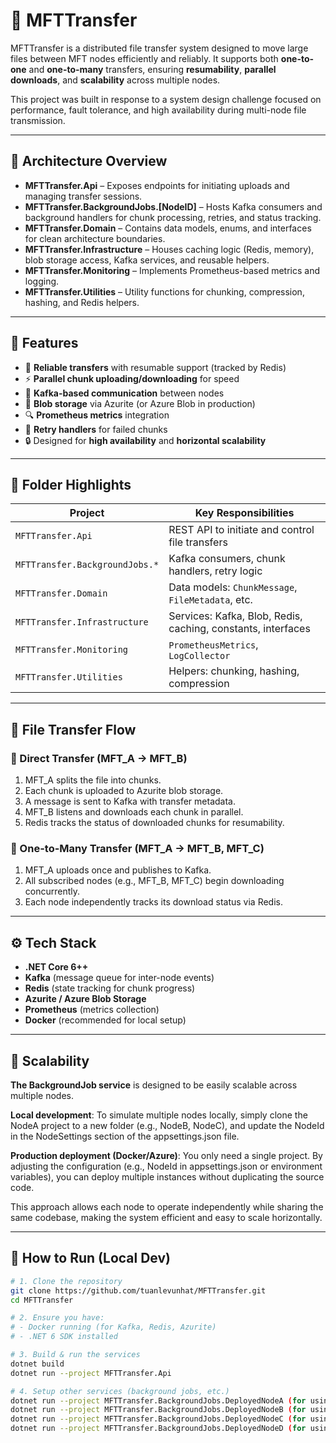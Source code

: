 # 📁 MFTTransfer

MFTTransfer is a distributed file transfer system designed to move large files between MFT nodes efficiently and reliably. It supports both **one-to-one** and **one-to-many** transfers, ensuring **resumability**, **parallel downloads**, and **scalability** across multiple nodes.

This project was built in response to a system design challenge focused on performance, fault tolerance, and high availability during multi-node file transmission.

---

## 🧩 Architecture Overview

- **MFTTransfer.Api** – Exposes endpoints for initiating uploads and managing transfer sessions.
- **MFTTransfer.BackgroundJobs.[NodeID]** – Hosts Kafka consumers and background handlers for chunk processing, retries, and status tracking.
- **MFTTransfer.Domain** – Contains data models, enums, and interfaces for clean architecture boundaries.
- **MFTTransfer.Infrastructure** – Houses caching logic (Redis, memory), blob storage access, Kafka services, and reusable helpers.
- **MFTTransfer.Monitoring** – Implements Prometheus-based metrics and logging.
- **MFTTransfer.Utilities** – Utility functions for chunking, compression, hashing, and Redis helpers.

---

## 🚀 Features

- 🔁 **Reliable transfers** with resumable support (tracked by Redis)
- ⚡ **Parallel chunk uploading/downloading** for speed
- 📡 **Kafka-based communication** between nodes
- 💾 **Blob storage** via Azurite (or Azure Blob in production)
- 🔍 **Prometheus metrics** integration
- 🔄 **Retry handlers** for failed chunks
- 🔒 Designed for **high availability** and **horizontal scalability**

---

## 📂 Folder Highlights

| Project                          | Key Responsibilities                                        |
|----------------------------------|-------------------------------------------------------------|
| `MFTTransfer.Api`                | REST API to initiate and control file transfers             |
| `MFTTransfer.BackgroundJobs.*`   | Kafka consumers, chunk handlers, retry logic                |
| `MFTTransfer.Domain`             | Data models: `ChunkMessage`, `FileMetadata`, etc.           |
| `MFTTransfer.Infrastructure`     | Services: Kafka, Blob, Redis, caching, constants, interfaces|
| `MFTTransfer.Monitoring`         | `PrometheusMetrics`, `LogCollector`                         |
| `MFTTransfer.Utilities`          | Helpers: chunking, hashing, compression                     |

---

## 🔄 File Transfer Flow

### 🔹 Direct Transfer (MFT_A → MFT_B)

1. MFT_A splits the file into chunks.
2. Each chunk is uploaded to Azurite blob storage.
3. A message is sent to Kafka with transfer metadata.
4. MFT_B listens and downloads each chunk in parallel.
5. Redis tracks the status of downloaded chunks for resumability.

### 🔹 One-to-Many Transfer (MFT_A → MFT_B, MFT_C)

1. MFT_A uploads once and publishes to Kafka.
2. All subscribed nodes (e.g., MFT_B, MFT_C) begin downloading concurrently.
3. Each node independently tracks its download status via Redis.

---

## ⚙️ Tech Stack

- **.NET Core 6++**
- **Kafka** (message queue for inter-node events)
- **Redis** (state tracking for chunk progress)
- **Azurite / Azure Blob Storage**
- **Prometheus** (metrics collection)
- **Docker** (recommended for local setup)

---

## 🔁 Scalability


**The BackgroundJob service** is designed to be easily scalable across multiple nodes.

**Local development**: To simulate multiple nodes locally, simply clone the NodeA project to a new folder (e.g., NodeB, NodeC), and update the NodeId in the NodeSettings section of the appsettings.json file.

**Production deployment (Docker/Azure)**: You only need a single project. By adjusting the configuration (e.g., NodeId in appsettings.json or environment variables), you can deploy multiple instances without duplicating the source code.

This approach allows each node to operate independently while sharing the same codebase, making the system efficient and easy to scale horizontally.

---

## 🧪 How to Run (Local Dev)

```bash
# 1. Clone the repository
git clone https://github.com/tuanlevunhat/MFTTransfer.git
cd MFTTransfer

# 2. Ensure you have:
# - Docker running (for Kafka, Redis, Azurite)
# - .NET 6 SDK installed

# 3. Build & run the services
dotnet build
dotnet run --project MFTTransfer.Api

# 4. Setup other services (background jobs, etc.)
dotnet run --project MFTTransfer.BackgroundJobs.DeployedNodeA (for using NodeA)
dotnet run --project MFTTransfer.BackgroundJobs.DeployedNodeB (for using NodeB)
dotnet run --project MFTTransfer.BackgroundJobs.DeployedNodeC (for using NodeC)
dotnet run --project MFTTransfer.BackgroundJobs.DeployedNodeD (for using NodeD)

